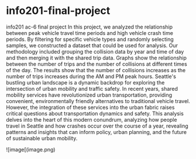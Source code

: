 # info201-final-project
info201 ac-6 final project
In this project, we analyzed the relationship between peak vehicle travel time periods and high vehicle crash time periods. By filtering for specific vehicle types and randomly selecting samples, we constructed a dataset that could be used for analysis. Our methodology included grouping the collision data by year and time of day and then merging it with the shared trip data.
Graphs show the relationship between the number of trips and the number of collisions at different times of the day. The results show that the number of collisions increases as the number of trips increases during the AM and PM peak hours.
Seattle's bustling urban landscape is a dynamic backdrop for exploring the intersection of urban mobility and traffic safety. In recent years, shared mobility services have revolutionized urban transportation, providing convenient, environmentally friendly alternatives to traditional vehicle travel. However, the integration of these services into the urban fabric raises critical questions about transportation dynamics and safety. 
This analysis delves into the heart of this modern conundrum, analyzing how people travel in Seattle and how crashes occur over the course of a year, revealing patterns and insights that can inform policy, urban planning, and the future of sustainable urban mobility.

![image[(image.png)
